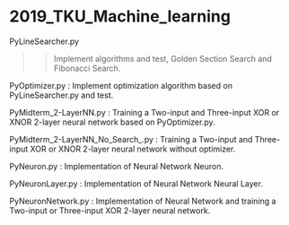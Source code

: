 # 2019_TKU_Machine_learning
PyLineSearcher.py    
>>Implement algorithms and test, Golden Section Search and Fibonacci Search.    

PyOptimizer.py                    : Implement optimization algorithm based on PyLineSearcher.py and test.   

PyMidterm_2-LayerNN.py            : Training a Two-input and Three-input XOR or XNOR 2-layer neural network based on PyOptimizer.py.    

PyMidterm_2-LayerNN_No_Search_.py : Training a Two-input and Three-input XOR or XNOR 2-layer neural network without optimizer.    

PyNeuron.py                       : Implementation of Neural Network Neuron.    

PyNeuronLayer.py                  : Implementation of Neural Network Neural Layer.    

PyNeuronNetwork.py                : Implementation of Neural Network and training a Two-input or Three-input XOR 2-layer neural network.

